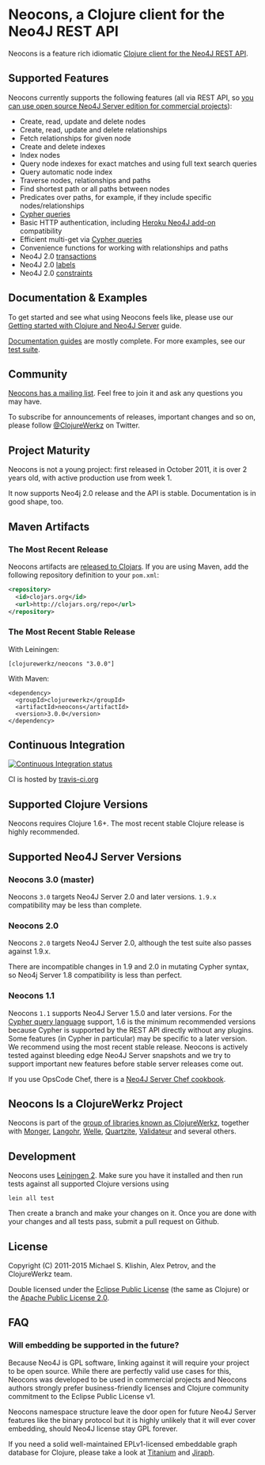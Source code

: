 # Neocons, a Clojure client for the Neo4J REST API

Neocons is a feature rich idiomatic [Clojure client for the Neo4J REST API](http://clojureneo4j.info).


## Supported Features

Neocons currently supports the following features (all via REST API, so [you can use open source Neo4J Server edition for commercial projects](http://neo4j.org/licensing-guide/)):

 * Create, read, update and delete nodes
 * Create, read, update and delete relationships
 * Fetch relationships for given node
 * Create and delete indexes
 * Index nodes
 * Query node indexes for exact matches and using full text search queries
 * Query automatic node index
 * Traverse nodes, relationships and paths
 * Find shortest path or all paths between nodes
 * Predicates over paths, for example, if they include specific nodes/relationships
 * [Cypher queries](http://docs.neo4j.org/chunked/stable/cypher-query-lang.html)
 * Basic HTTP authentication, including [Heroku Neo4J add-on](https://devcenter.heroku.com/articles/neo4j) compatibility
 * Efficient multi-get via [Cypher queries](http://docs.neo4j.org/chunked/stable/cypher-query-lang.html)
 * Convenience functions for working with relationships and paths
 * Neo4J 2.0 [transactions](http://docs.neo4j.org/chunked/milestone/rest-api-transactional.html)
 * Neo4J 2.0 [labels](http://docs.neo4j.org/chunked/milestone/rest-api-node-labels.html)
 * Neo4J 2.0 [constraints](http://docs.neo4j.org/chunked/milestone/rest-api-schema-constraints.html)


## Documentation & Examples

To get started and see what using Neocons feels like, please use our [Getting started with Clojure and Neo4J Server](http://clojureneo4j.info/articles/getting_started.html) guide.

[Documentation guides](http://clojureneo4j.info) are mostly complete.
For more examples, see our [test suite](test).


## Community

[Neocons has a mailing list](https://groups.google.com/group/clojure-neo4j). Feel free to join it and ask any questions you may have.

To subscribe for announcements of releases, important changes and so on, please follow [@ClojureWerkz](https://twitter.com/#!/clojurewerkz) on Twitter.


## Project Maturity

Neocons is not a young project: first released in October 2011, it is over 2
years old, with active production use from week 1.

It now supports Neo4j 2.0 release and the API is stable. Documentation
is in good shape, too.



## Maven Artifacts

### The Most Recent Release

Neocons artifacts are [released to Clojars](https://clojars.org/clojurewerkz/neocons). If you are using Maven, add the following repository
definition to your `pom.xml`:

``` xml
<repository>
  <id>clojars.org</id>
  <url>http://clojars.org/repo</url>
</repository>
```

### The Most Recent Stable Release

With Leiningen:

    [clojurewerkz/neocons "3.0.0"]

With Maven:

    <dependency>
      <groupId>clojurewerkz</groupId>
      <artifactId>neocons</artifactId>
      <version>3.0.0</version>
    </dependency>



## Continuous Integration

[![Continuous Integration status](https://secure.travis-ci.org/michaelklishin/neocons.png)](http://travis-ci.org/michaelklishin/neocons)


CI is hosted by [travis-ci.org](http://travis-ci.org)


## Supported Clojure Versions

Neocons requires Clojure 1.6+.
The most recent stable Clojure release is highly recommended.


## Supported Neo4J Server Versions

### Neocons 3.0 (master)

Neocons `3.0` targets Neo4J Server 2.0 and later versions.
`1.9.x` compatibility may be less than complete.

### Neocons 2.0

Neocons `2.0` targets Neo4J Server 2.0, although 
the test suite also passes against 1.9.x.

There are incompatible changes in 1.9 and 2.0 in mutating Cypher
syntax, so Neo4j Server 1.8 compatibility is less than perfect.

### Neocons 1.1

Neocons `1.1` supports Neo4J Server 1.5.0 and later versions. For the
[Cypher query
language](http://docs.neo4j.org/chunked/stable/cypher-query-lang.html)
support, 1.6 is the minimum recommended versions because Cypher is
supported by the REST API directly without any plugins. Some features
(in Cypher in particular) may be specific to a later version. We
recommend using the most recent stable release. Neocons is actively
tested against bleeding edge Neo4J Server snapshots and we try to
support important new features before stable server releases come out.

If you use OpsCode Chef, there is a [Neo4J Server Chef cookbook](https://github.com/michaelklishin/neo4j-server-chef-cookbook).


## Neocons Is a ClojureWerkz Project

Neocons is part of the [group of libraries known as ClojureWerkz](http://clojurewerkz.org), together with
[Monger](https://github.com/michaelklishin/monger), [Langohr](https://github.com/michaelklishin/langohr), [Welle](https://github.com/michaelklishin/welle), [Quartzite](https://github.com/michaelklishin/quartzite), [Validateur](https://github.com/michaelklishin/validateur) and several others.


## Development

Neocons uses [Leiningen 2](https://github.com/technomancy/leiningen/blob/master/doc/TUTORIAL.md). Make sure you have it installed and then run tests against
all supported Clojure versions using

    lein all test

Then create a branch and make your changes on it. Once you are done with your changes and all tests pass, submit
a pull request on Github.


## License

Copyright (C) 2011-2015 Michael S. Klishin, Alex Petrov, and the ClojureWerkz team.

Double licensed under the [Eclipse Public License](http://www.eclipse.org/legal/epl-v10.html) (the same as Clojure) or
the [Apache Public License 2.0](http://www.apache.org/licenses/LICENSE-2.0.html).


## FAQ

### Will embedding be supported in the future?

Because Neo4J is GPL software, linking against it will require your project to be open source. While there are
perfectly valid use cases for this, Neocons was developed to be used in commercial projects and Neocons
authors strongly prefer business-friendly licenses and Clojure community commitment to the Eclipse Public License v1.

Neocons namespace structure leave the door open for future Neo4J Server features like the binary protocol but it
is highly unlikely that it will ever cover embedding, should Neo4J license stay GPL forever.

If you need a solid well-maintained EPLv1-licensed embeddable graph database for Clojure, please
take a look at [Titanium](http://titanium.clojurewerkz.org) and [Jiraph](https://github.com/flatland/jiraph).

